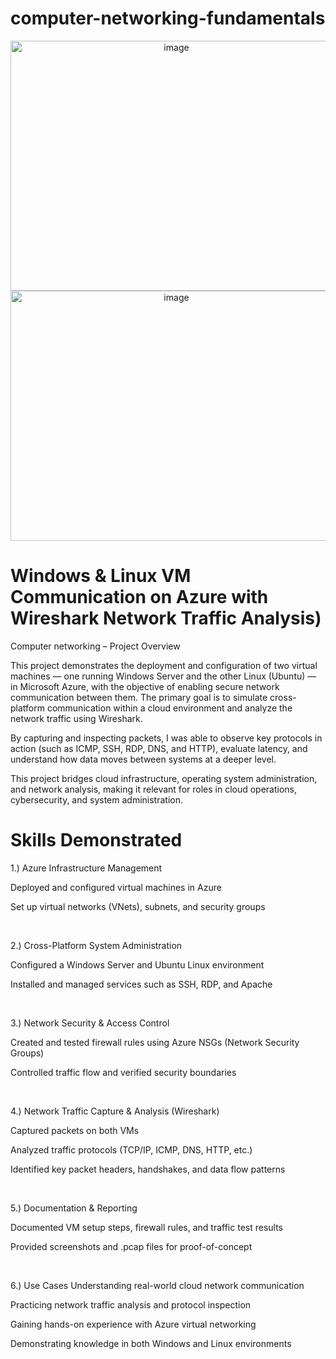 # computer-networking-fundamentals

<p align="center">

<img width="515" height="400" alt="image" src="https://github.com/user-attachments/assets/16d4a0b1-0d27-4149-8e40-ca57f769a3bf" />

<img width="515" height="400" alt="image" src="https://github.com/user-attachments/assets/09971a7b-dd02-43ed-82c0-c5a9f91e767f" />

</p>

<h1>Windows & Linux VM Communication on Azure with 
Wireshark Network Traffic Analysis)</h1>

Computer networking – Project Overview

This project demonstrates the deployment and configuration of two virtual machines — one running Windows Server and the other Linux (Ubuntu) — in Microsoft Azure, with the objective of enabling secure network communication between them. The primary goal is to simulate cross-platform communication within a cloud environment and analyze the network traffic using Wireshark.

By capturing and inspecting packets, I was able to observe key protocols in action (such as ICMP, SSH, RDP, DNS, and HTTP), evaluate latency, and understand how data moves between systems at a deeper level.

This project bridges cloud infrastructure, operating system administration, and network analysis, making it relevant for roles in cloud operations, cybersecurity, and system administration.


<h1>Skills Demonstrated</h1>

<p>

1.) Azure Infrastructure Management

Deployed and configured virtual machines in Azure

Set up virtual networks (VNets), subnets, and security groups

</p>

<br>

<p>
2.) Cross-Platform System Administration

Configured a Windows Server and Ubuntu Linux environment

Installed and managed services such as SSH, RDP, and Apache
</p>

<br>


<p>
3.) Network Security & Access Control

Created and tested firewall rules using Azure NSGs (Network Security Groups)

Controlled traffic flow and verified security boundaries
</p>

<br>

<p>
4.) Network Traffic Capture & Analysis (Wireshark)

Captured packets on both VMs

Analyzed traffic protocols (TCP/IP, ICMP, DNS, HTTP, etc.)

Identified key packet headers, handshakes, and data flow patterns

</p>

<br>


5.) Documentation & Reporting

Documented VM setup steps, firewall rules, and traffic test results

Provided screenshots and .pcap files for proof-of-concept

<p>

<br>


6.) Use Cases
Understanding real-world cloud network communication

Practicing network traffic analysis and protocol inspection

Gaining hands-on experience with Azure virtual networking

Demonstrating knowledge in both Windows and Linux environments

</p>










<br />
